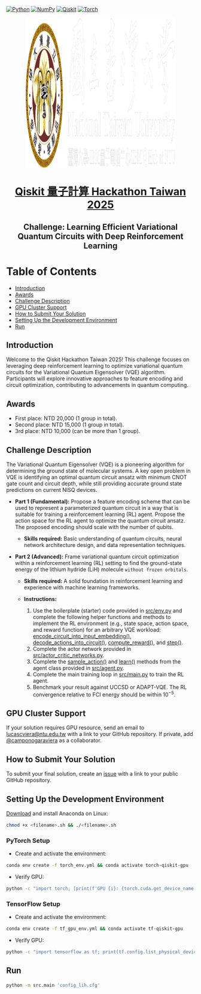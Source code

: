 <!-- Shields: -->

[![Python](https://img.shields.io/badge/Python-3.11.0-informational)](https://www.python.org/downloads/source/)
[![NumPy](https://img.shields.io/badge/NumPy-2.3.2-informational)](https://numpy.org)
[![Qiskit](https://img.shields.io/badge/Qiskit-1.3.1-informational)](https://www.ibm.com/quantum/qiskit)
[![Torch](https://img.shields.io/badge/Torch-2.7.1-6133BD)](https://pytorch.org/)

<!-- Logo: -->
<div align="center">
    <img src="assets/ntu.png" height="400" width="400" alt="Logo">
</div>

<!-- Title: -->
<div align='center'>
  <h1><a href="https://quantum.ntu.edu.tw/?p=9587"> Qiskit 量子計算 Hackathon Taiwan 2025</a></h1>
  <h2> Challenge: Learning Efficient Variational Quantum Circuits with Deep Reinforcement Learning </h2>
</div>

# Table of Contents

- [Introduction](#introduction)
- [Awards](#awards)
- [Challenge Description](#challenge-description)
- [GPU Cluster Support](#gpu-cluster-support)
- [How to Submit Your Solution](#how-to-submit-your-solution)
- [Setting Up the Development Environment](#setting-up-the-development-environment)
- [Run](#run)

## Introduction

Welcome to the Qiskit Hackathon Taiwan 2025! This challenge focuses on leveraging deep reinforcement learning to optimize variational quantum circuits for the Variational Quantum Eigensolver (VQE) algorithm. Participants will explore innovative approaches to feature encoding and circuit optimization, contributing to advancements in quantum computing.

## Awards

- First place: NTD 20,000 (1 group in total).
- Second place: NTD 15,000 (1 group in total).
- 3rd place: NTD 10,000 (can be more than 1 group).

## Challenge Description

The Variational Quantum Eigensolver (VQE) is a pioneering algorithm for determining the ground state of molecular systems. A key open problem in VQE is identifying an optimal quantum circuit ansatz with minimum CNOT gate count and circuit depth, while still providing accurate ground state predictions on current NISQ devices.

- **Part 1 (Fundamental):** Propose a feature encoding scheme that can be used to represent a parameterized quantum circuit in a way that is suitable for training a reinforcement learning (RL) agent. Propose the action space for the RL agent to optimize the quantum circuit ansatz. The proposed encoding should scale with the number of qubits.

  - **Skills required:** Basic understanding of quantum circuits, neural network architecture design, and data representation techniques.

- **Part 2 (Advanced):** Frame variational quantum circuit optimization within a reinforcement learning (RL) setting to find the ground-state energy of the lithium hydride (LiH) molecule `without frozen orbitals`.

  - **Skills required:** A solid foundation in reinforcement learning and experience with machine learning frameworks.

  - **Instructions:**
    1. Use the boilerplate (starter) code provided in [src/env.py](src/env.py) and complete the following helper functions and methods to implement the RL environment (e.g., state space, action space, and reward function) for an arbitrary VQE workload: [encode_circuit_into_input_embedding()](src/helper_functions/encoding.py), [decode_actions_into_circuit()](src/helper_functions/decoding.py), [compute_reward()](src/env.py), and [step()](src/env.py).
    2. Complete the actor network provided in [src/actor_critic_networks.py](src/actor_critic_networks.py).
    3. Complete the [sample_action()](src/agent.py) and [learn()](src/agent.py) methods from the agent class provided in [src/agent.py](src/agent.py).
    4. Complete the main training loop in [src/main.py](src/main.py) to train the RL agent.
    5. Benchmark your result against UCCSD or ADAPT-VQE. The RL convergence relative to FCI energy should be within $10^{-5}$.

## GPU Cluster Support

If your solution requires GPU resource, send an email to [lucascviera@ntu.edu.tw](https://quantum.ntu.edu.tw/?page_id=3894) with a link to your GitHub repository. If private, add [@camponogaraviera](https://github.com/camponogaraviera) as a collaborator.

## How to Submit Your Solution

To submit your final solution, create an [issue](https://github.com/qucai-lab/qiskit-hackathon-taiwan-2025/issues) with a link to your public GitHub repository.

## Setting Up the Development Environment

[Download](https://www.anaconda.com/download) and install Anaconda on Linux:

```bash
chmod +x <filename>.sh && ./<filename>.sh
```

### PyTorch Setup

- Create and activate the environment:

```bash
conda env create -f torch_env.yml && conda activate torch-qiskit-gpu
```

- Verify GPU:

```bash
python -c "import torch; [print(f'GPU {i}: {torch.cuda.get_device_name(i)}') for i in range(torch.cuda.device_count())]"
```

### TensorFlow Setup

- Create and activate the environment:

```bash
conda env create -f tf_gpu_env.yml && conda activate tf-qiskit-gpu
```

- Verify GPU:

```bash
python -c "import tensorflow as tf; print(tf.config.list_physical_devices('GPU'))"
```

## Run

```bash
python -m src.main 'config_lih.cfg'
```
